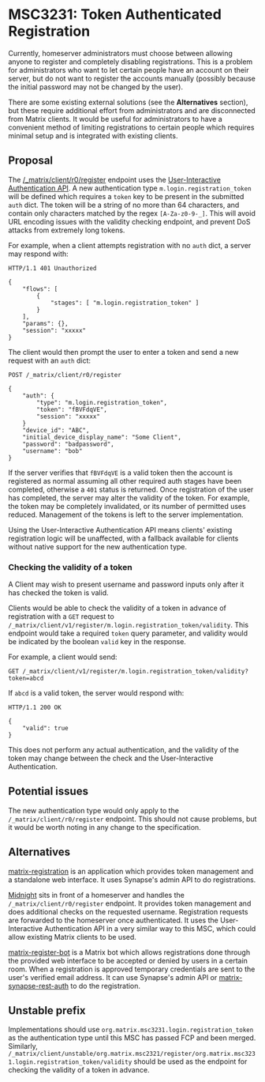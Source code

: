 # MSC3231: Token Authenticated Registration

Currently, homeserver administrators must choose between allowing anyone to
register and completely disabling registrations. This is a problem for
administrators who want to let certain people have an account on their server,
but do not want to register the accounts manually (possibly because the
initial password may not be changed by the user).

There are some existing external solutions (see the **Alternatives** section),
but these require additional effort from administrators and are disconnected
from Matrix clients. It would be useful for administrators to have a convenient
method of limiting registrations to certain people which requires minimal setup
and is integrated with existing clients.

## Proposal

The [/\_matrix/client/r0/register](https://matrix.org/docs/spec/client_server/r0.6.1#post-matrix-client-r0-register)
endpoint uses the [User-Interactive Authentication API](https://matrix.org/docs/spec/client_server/r0.6.1#user-interactive-authentication-api).
A new authentication type `m.login.registration_token` will be defined which requires
a `token` key to be present in the submitted `auth` dict. The token will be a
string of no more than 64 characters, and contain only characters matched by the
regex `[A-Za-z0-9-_]`.
This will avoid URL encoding issues with the validity checking endpoint, and
prevent DoS attacks from extremely long tokens.

For example, when a client attempts registration with no `auth` dict, a server
may respond with:

```
HTTP/1.1 401 Unauthorized

{
	"flows": [
		{
			"stages": [ "m.login.registration_token" ]
		}
	],
	"params": {},
	"session": "xxxxx"
}
```

The client would then prompt the user to enter a token and send a new request
with an `auth` dict:

```
POST /_matrix/client/r0/register

{
	"auth": {
		"type": "m.login.registration_token",
		"token": "fBVFdqVE",
		"session": "xxxxx"
	}
	"device_id": "ABC",
	"initial_device_display_name": "Some Client",
	"password": "badpassword",
	"username": "bob"
}
```

If the server verifies that `fBVFdqVE` is a valid token then the account is
registered as normal assuming all other required auth stages have been completed, otherwise a `401` status is returned. Once registration of
the user has completed, the server may alter the validity of the token.
For example, the token may be completely invalidated, or its number of permitted
uses reduced. Management of the tokens is left to the server implementation.

Using the User-Interactive Authentication API means clients' existing
registration logic will be unaffected, with a fallback available for clients
without native support for the new authentication type.


### Checking the validity of a token

A Client may wish to present username and password inputs only after it has
checked the token is valid.

Clients would be able to check the validity of a token in advance of
registration with a `GET` request to
`/_matrix/client/v1/register/m.login.registration_token/validity`.
This endpoint would take a required `token` query parameter, and validity would be
indicated by the boolean `valid` key in the response.

For example, a client would send:

```
GET /_matrix/client/v1/register/m.login.registration_token/validity?token=abcd
```

If `abcd` is a valid token, the server would respond with:

```
HTTP/1.1 200 OK

{
	"valid": true
}
```

This does not perform any actual authentication, and the validity of the token
may change between the check and the User-Interactive Authentication.


## Potential issues

The new authentication type would only apply to the
`/_matrix/client/r0/register` endpoint. This should not cause problems, but it
would be worth noting in any change to the specification.


## Alternatives

[matrix-registration](https://github.com/ZerataX/matrix-registration/) is an
application which provides token management and a standalone web interface.
It uses Synapse's admin API to do registrations.

[Midnight](https://github.com/KombuchaPrivacy/midnight) sits in front of a
homeserver and handles the `/_matrix/client/r0/register` endpoint. It provides
token management and does additional checks on the requested username.
Registration requests are forwarded to the homeserver once authenticated.
It uses the User-Interactive Authentication API in a very similar way to this
MSC, which could allow existing Matrix clients to be used.

[matrix-register-bot](https://github.com/krombel/matrix-register-bot) is a
Matrix bot which allows registrations done through the provided web interface
to be accepted or denied by users in a certain room. When a registration is
approved temporary credentials are sent to the user's verified email address.
It can use Synapse's admin API or [matrix-synapse-rest-auth](https://github.com/kamax-matrix/matrix-synapse-rest-password-provider#integrate)
to do the registration.


## Unstable prefix

Implementations should use `org.matrix.msc3231.login.registration_token` as the
authentication type until this MSC has passed FCP and been merged.
Similarly, `/_matrix/client/unstable/org.matrix.msc2321/register/org.matrix.msc3231.login.registration_token/validity`
should be used as the endpoint for checking the validity of a token in advance.
